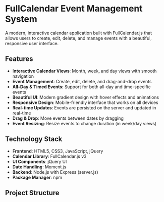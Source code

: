 # FullCalendar Event Management System

A modern, interactive calendar application built with FullCalendar.js that allows users to create, edit, delete, and manage events with a beautiful, responsive user interface.

## Features

- **Interactive Calendar Views**: Month, week, and day views with smooth navigation
- **Event Management**: Create, edit, delete, and drag-and-drop events
- **All-Day & Timed Events**: Support for both all-day and time-specific events
- **Beautiful UI**: Modern gradient design with hover effects and animations
- **Responsive Design**: Mobile-friendly interface that works on all devices
- **Real-time Updates**: Events are persisted on the server and updated in real-time
- **Drag & Drop**: Move events between dates by dragging
- **Event Resizing**: Resize events to change duration (in week/day views)

## Technology Stack

- **Frontend**: HTML5, CSS3, JavaScript, jQuery
- **Calendar Library**: FullCalendar.js v3
- **UI Components**: jQuery UI
- **Date Handling**: Moment.js
- **Backend**: Node.js with Express (server.js)
- **Package Manager**: npm

## Project Structure